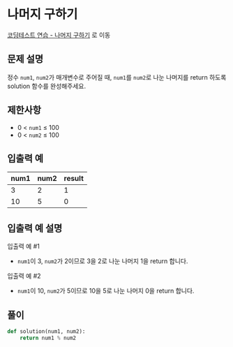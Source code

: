 # 나머지 구하기

[코딩테스트 연습 - 나머지 구하기][1] 로 이동

## 문제 설명

정수 `num1`, `num2`가 매개변수로 주어질 때, `num1`를 `num2`로 나눈 나머지를 return 하도록 solution 함수를 완성해주세요.

## 제한사항

- 0 < `num1` ≤ 100
- 0 < `num2` ≤ 100

## 입출력 예

| num1 | num2 | result |
| ---- | ---- | ------ |
| 3    | 2    | 1      |
| 10   | 5    | 0      |

## 입출력 예 설명

입출력 예 #1

- `num1`이 3, `num2`가 2이므로 3을 2로 나눈 나머지 1을 return 합니다.

입출력 예 #2

- `num1`이 10, `num2`가 5이므로 10을 5로 나눈 나머지 0을 return 합니다.

## 풀이

```python
def solution(num1, num2):
    return num1 % num2
```

[1]: https://school.programmers.co.kr/learn/courses/30/lessons/120810
